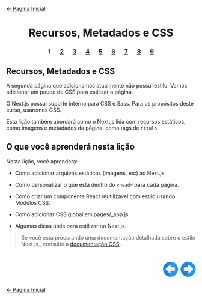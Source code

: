 [← Pagina Inicial](../../../README.md#basico)

<h1 align="center">Recursos, Metadados e CSS</h1>

<h3 align="center">
<spam style="margin:0 10px;">1</spam>
<a href="./2.md" style="margin:0 10px;">2</a>
<a href="./3.md" style="margin:0 10px;">3</a>
<a href="./4.md" style="margin:0 10px;">4</a>
<a href="./5.md" style="margin:0 10px;">5</a>
<a href="./6.md" style="margin:0 10px;">6</a>
<a href="./7.md" style="margin:0 10px;">7</a>
<a href="./8.md" style="margin:0 10px;">8</a>
<a href="./9.md" style="margin:0 10px;">9</a>
</h3>

## Recursos, Metadados e CSS

A segunda página que adicionamos atualmente não possui estilo. Vamos adicionar um pouco de CSS para estilizar a página.

O Next.js possui suporte interno para CSS e Sass. Para os propósitos deste curso, usaremos CSS.

Esta lição também abordará como o Next.js lida com recursos estáticos, como imagens e metadados da página, como tags de `título`.

## O que você aprenderá nesta lição

Nesta lição, você aprenderá:

  - Como adicionar arquivos estáticos (imagens, etc) ao Next.js.

  - Como personalizar o que está dentro do `<head>` para cada página.

  - Como criar um componente React reutilizável com estilo usando Módulos CSS.

  - Como adicionar CSS global em pages/_app.js.

  - Algumas dicas úteis para estilizar no Next.js.

>Se você está procurando uma documentação detalhada sobre o estilo Next.js., consulte a [documentação CSS](https://nextjs.org/docs/basic-features/built-in-css-support).

<h1 align="right">
<a href="../navigate-between-pages/5.md"><img src="../../../images/previous-arrow.svg" alt="next-arrow" width="40px"></a>
<a href="./2.md"><img src="../../../images/next-arrow.svg" alt="next-arrow" width="40px"></a>
</h1>

[← Pagina Inicial](../../../README.md#basico)